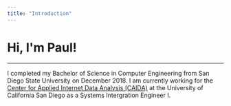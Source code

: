 ```yaml
---
title: "Introduction"
---
```


# Hi, I'm Paul!
---

I completed my Bachelor of Science in Computer Engineering from San Diego State University on December 2018. I am currently working for the [Center for Applied Internet Data Analysis (CAIDA)](https://www.caida.org/home/) at the University of California San Diego as a Systems Intergration Engineer I.

